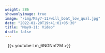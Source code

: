 ```yaml
---
weight: 286
showonlyimage: true
image: "/img/May7-11/will_boat_low_qual.jpg"
date: "2022-01-20T19:41:01+05:30"
title: "May9-11: Video"
draft: false
---
```


&nbsp;
{{< youtube Lm_6NGNnf2M >}}
&nbsp;
